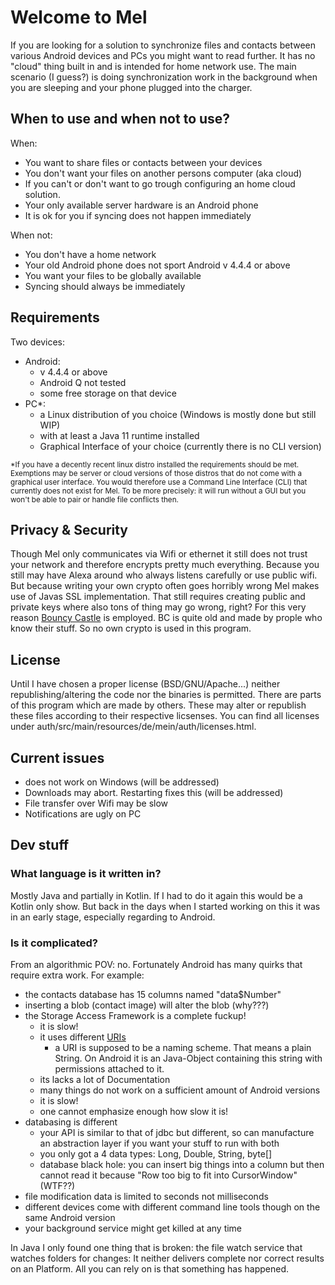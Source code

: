 # Welcome to Mel
If you are looking for a solution to synchronize files and contacts between various Android devices and PCs you might want to read further.
It has no "cloud" thing built in and is intended for home network use. 
The main scenario (I guess?) is doing synchronization work in the background when you are sleeping and your phone plugged into the charger.

## When to use and when not to use?
When:
- You want to share files or contacts between your devices
- You don't want your files on another persons computer (aka cloud)
- If you can't or don't want to go trough configuring an home cloud solution.
- Your only available server hardware is an Android phone
- It is ok for you if syncing does not happen immediately

When not:
- You don't have a home network
- Your old Android phone does not sport Android v 4.4.4 or above
- You want your files to be globally available
- Syncing should always be immediately

## Requirements
Two devices:
- Android:
  - v 4.4.4 or above
  - Android Q not tested
  - some free storage on that device
- PC*:
  - a Linux distribution of you choice (Windows is mostly done but still WIP)
  - with at least a Java 11 runtime installed
  - Graphical Interface of your choice (currently there is no CLI version)

<sub>
*If you have a decently recent linux distro installed the requirements should be met.
Exemptions may be server or cloud versions of those distros that do not come with a graphical user interface.
You would therefore use a Command Line Interface (CLI) that currently does not exist for Mel.
To be more precisely: it will run without a GUI but you won't be able to pair or handle file conflicts then.
</sub>

## Privacy & Security
Though Mel only communicates via Wifi or ethernet it still does not trust your network and therefore encrypts pretty much everything.
Because you still may have Alexa around who always listens carefully or use public wifi.
But because writing your own crypto often goes horribly wrong Mel makes use of Javas SSL implementation.
That still requires creating public and private keys where also tons of thing may go wrong, right?
For this very reason [Bouncy Castle](https://www.bouncycastle.org/java.html) is employed. BC is quite old and made by prople who know their stuff.
So no own crypto is used in this program.


## License
Until I have chosen a proper license (BSD/GNU/Apache...) neither republishing/altering the code nor the binaries is permitted.
There are parts of this program which are made by others. These may alter or republish these files according to their respective licsenses.
You can find all licenses under auth/src/main/resources/de/mein/auth/licenses.html.

## Current issues
- does not work on Windows (will be addressed)
- Downloads may abort. Restarting fixes this (will be addressed)
- File transfer over Wifi may be slow
- Notifications are ugly on PC

## Dev stuff
### What language is it written in?
Mostly Java and partially in Kotlin. If I had to do it again this would be a Kotlin only show.
But back in the days when I started working on this it was in an early stage, especially regarding to Android.

### Is it complicated?
From an algorithmic POV: no. Fortunately Android has many quirks that require extra work.
For example:
- the contacts database has 15 columns named "data$Number"
- inserting a blob (contact image) will alter the blob (why???)
- the Storage Access Framework is a complete fuckup!
  - it is slow!
  - it uses different [URIs](https://en.wikipedia.org/wiki/Uniform_Resource_Identifier)
    - a URI is supposed to be a naming scheme. That means a plain String. 
    On Android it is an Java-Object containing this string with permissions attached to it.
  - its lacks a lot of Documentation
  - many things do not work on a sufficient amount of Android versions
  - it is slow!
  - one cannot emphasize enough how slow it is!
- databasing is different
  - your API is similar to that of jdbc but different, so can manufacture an abstraction layer if you want your stuff to run with both
  - you only got a 4 data types: Long, Double, String, byte[]
  - database black hole: you can insert big things into a column but then cannot read it because "Row too big to fit into CursorWindow" (WTF??)
- file modification data is limited to seconds not milliseconds
- different devices come with different command line tools though on the same Android version
- your background service might get killed at any time

In Java I only found one thing that is broken:
the file watch service that watches folders for changes:
It neither delivers complete nor correct results on an Platform. All you can rely on is that something has happened.
